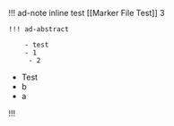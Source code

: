 

!!! ad-note inline
test
[[Marker File Test]]
3

	!!! ad-abstract
		
		- test
		- 1
		 - 2

- Test
- b
- a

!!!
